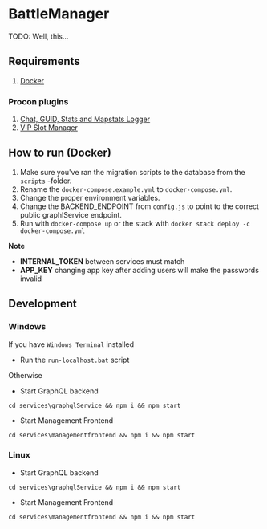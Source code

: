 # BattleManager

TODO: Well, this...

## Requirements

1. [Docker](https://www.docker.com/products/docker-desktop/)

### Procon plugins
1. [Chat, GUID, Stats and Mapstats Logger](https://myrcon.net/topic/162-chat-guid-stats-and-mapstats-logger-1003/)
2. [VIP Slot Manager](https://github.com/procon-plugin/vip-slot-manager)

## How to run (Docker)

1. Make sure you've ran the migration scripts to the database from the `scripts` -folder.
2. Rename the `docker-compose.example.yml` to `docker-compose.yml`.
3. Change the proper environment variables.
4. Change the BACKEND_ENDPOINT from `config.js` to point to the correct public graphlService endpoint.
5. Run with `docker-compose up` or the stack with `docker stack deploy -c docker-compose.yml`

**Note**
- **INTERNAL_TOKEN** between services must match
- **APP_KEY** changing app key after adding users will make the passwords invalid

## Development

### Windows

If you have `Windows Terminal` installed
- Run the `run-localhost.bat` script

Otherwise

- Start GraphQL backend
```
cd services\graphqlService && npm i && npm start
```

- Start Management Frontend
```
cd services\managementfrontend && npm i && npm start
```

### Linux

- Start GraphQL backend
```
cd services\graphqlService && npm i && npm start
```

- Start Management Frontend
```
cd services\managementfrontend && npm i && npm start
```